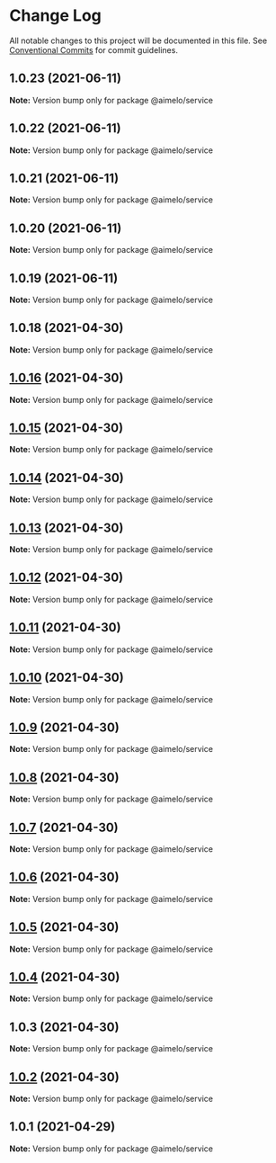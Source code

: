# Change Log

All notable changes to this project will be documented in this file.
See [Conventional Commits](https://conventionalcommits.org) for commit guidelines.

## 1.0.23 (2021-06-11)

**Note:** Version bump only for package @aimelo/service





## 1.0.22 (2021-06-11)

**Note:** Version bump only for package @aimelo/service





## 1.0.21 (2021-06-11)

**Note:** Version bump only for package @aimelo/service





## 1.0.20 (2021-06-11)

**Note:** Version bump only for package @aimelo/service





## 1.0.19 (2021-06-11)

**Note:** Version bump only for package @aimelo/service





## 1.0.18 (2021-04-30)

**Note:** Version bump only for package @aimelo/service





## [1.0.16](https://github.com/grolea/aimelo-nest/compare/@aimelo/service@1.0.15...@aimelo/service@1.0.16) (2021-04-30)

**Note:** Version bump only for package @aimelo/service





## [1.0.15](https://github.com/grolea/aimelo-nest/compare/@aimelo/service@1.0.14...@aimelo/service@1.0.15) (2021-04-30)

**Note:** Version bump only for package @aimelo/service





## [1.0.14](https://github.com/grolea/aimelo-nest/compare/@aimelo/service@1.0.13...@aimelo/service@1.0.14) (2021-04-30)

**Note:** Version bump only for package @aimelo/service





## [1.0.13](https://github.com/grolea/aimelo-nest/compare/@aimelo/service@1.0.12...@aimelo/service@1.0.13) (2021-04-30)

**Note:** Version bump only for package @aimelo/service





## [1.0.12](https://github.com/grolea/aimelo-nest/compare/@aimelo/service@1.0.11...@aimelo/service@1.0.12) (2021-04-30)

**Note:** Version bump only for package @aimelo/service





## [1.0.11](https://github.com/grolea/aimelo-nest/compare/@aimelo/service@1.0.10...@aimelo/service@1.0.11) (2021-04-30)

**Note:** Version bump only for package @aimelo/service





## [1.0.10](https://github.com/grolea/aimelo-nest/compare/@aimelo/service@1.0.9...@aimelo/service@1.0.10) (2021-04-30)

**Note:** Version bump only for package @aimelo/service





## [1.0.9](https://github.com/grolea/aimelo-nest/compare/@aimelo/service@1.0.8...@aimelo/service@1.0.9) (2021-04-30)

**Note:** Version bump only for package @aimelo/service





## [1.0.8](https://github.com/grolea/aimelo-nest/compare/@aimelo/service@1.0.7...@aimelo/service@1.0.8) (2021-04-30)

**Note:** Version bump only for package @aimelo/service





## [1.0.7](https://github.com/grolea/aimelo-nest/compare/@aimelo/service@1.0.6...@aimelo/service@1.0.7) (2021-04-30)

**Note:** Version bump only for package @aimelo/service





## [1.0.6](https://github.com/grolea/aimelo-nest/compare/@aimelo/service@1.0.5...@aimelo/service@1.0.6) (2021-04-30)

**Note:** Version bump only for package @aimelo/service





## [1.0.5](https://github.com/grolea/aimelo-nest/compare/@aimelo/service@1.0.4...@aimelo/service@1.0.5) (2021-04-30)

**Note:** Version bump only for package @aimelo/service





## [1.0.4](https://github.com/grolea/aimelo-nest/compare/@aimelo/service@1.0.3...@aimelo/service@1.0.4) (2021-04-30)

**Note:** Version bump only for package @aimelo/service





## 1.0.3 (2021-04-30)

**Note:** Version bump only for package @aimelo/service





## [1.0.2](https://github.com/grolea/aimelo-nest/compare/@aimelo/service@1.0.1...@aimelo/service@1.0.2) (2021-04-30)

**Note:** Version bump only for package @aimelo/service





## 1.0.1 (2021-04-29)

**Note:** Version bump only for package @aimelo/service
